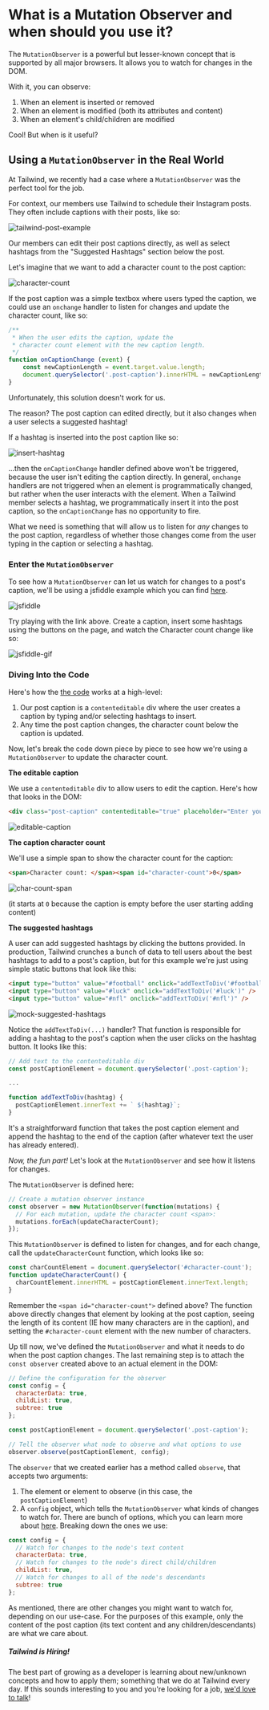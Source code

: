 # What is a Mutation Observer and when should you use it?

The `MutationObserver` is a powerful but lesser-known concept that is supported by all major browsers. It allows you to watch for changes in the DOM.

With it, you can observe:
1. When an element is inserted or removed
2. When an element is modified (both its attributes and content)
3. When an element's child/children are modified

Cool! But when is it useful?

## Using a `MutationObserver` in the Real World

At Tailwind, we recently had a case where a `MutationObserver` was the perfect tool for the job.

For context, our members use Tailwind to schedule their Instagram posts. They often include captions with their posts, like so:

![tailwind-post-example][luck]

Our members can edit their post captions directly, as well as select hashtags from the "Suggested Hashtags" section below the post.

Let's imagine that we want to add a character count to the post caption:

![character-count][fake-char-count]

If the post caption was a simple textbox where users typed the caption, we could use an `onchange` handler to listen for changes and update the character count, like so:
```js
/**
 * When the user edits the caption, update the
 * character count element with the new caption length.
 */
function onCaptionChange (event) {
    const newCaptionLength = event.target.value.length;
    document.querySelector('.post-caption').innerHTML = newCaptionLength;
}
```

Unfortunately, this solution doesn't work for us.

The reason? The post caption can edited directly, but it also changes when a user selects a suggested hashtag!

If a hashtag is inserted into the post caption like so:

![insert-hashtag][insert-hashtag]

...then the `onCaptionChange` handler defined above won't be triggered, because the user isn't editing the caption directly. In general, `onchange` handlers are not triggered when an element is programmatically changed, but rather when the user interacts with the element. When a Tailwind member selects a hashtag, we programmatically insert it into the post caption, so the `onCaptionChange` has no opportunity to fire.

What we need is something that will allow us to listen for *any* changes to the post caption, regardless of whether those changes come from the user typing in the caption or selecting a hashtag.

### Enter the `MutationObserver`

To see how a `MutationObserver` can let us watch for changes to a post's caption, we'll be using a jsfiddle example which you can find [here](https://jsfiddle.net/Ly03mbs1/5/).

![jsfiddle][jsfiddle]

Try playing with the link above. Create a caption, insert some hashtags using the buttons on the page, and watch the Character count change like so:

![jsfiddle-gif][jsfiddle-gif]

### Diving Into the Code

Here's how the [the code](https://jsfiddle.net/Ly03mbs1/5/) works at a high-level:
1. Our post caption is a `contenteditable` div where the user creates a caption by typing and/or selecting hashtags to insert.
2. Any time the post caption changes, the character count below the caption is updated.

Now, let's break the code down piece by piece to see how we're using a `MutationObserver` to update the character count.

**The editable caption**

We use a `contenteditable` div to allow users to edit the caption. Here's how that looks in the DOM:
```html
<div class="post-caption" contenteditable="true" placeholder="Enter your caption here..."></div>
```
![editable-caption][editable-caption]

**The caption character count**

We'll use a simple span to show the character count for the caption:
```html
<span>Character count: </span><span id="character-count">0</span>
```
![char-count-span][char-count-span]

(it starts at `0` because the caption is empty before the user starting adding content)


**The suggested hashtags**

A user can add suggested hashtags by clicking the buttons provided. In production, Tailwind crunches a bunch of data to tell users about the best hashtags to add to a post's caption, but for this example we're just using simple static buttons that look like this:
```html
<input type="button" value="#football" onclick="addTextToDiv('#football')" />
<input type="button" value="#luck" onclick="addTextToDiv('#luck')" />
<input type="button" value="#nfl" onclick="addTextToDiv('#nfl')" />
```
![mock-suggested-hashtags][mock-suggested-hashtags]

Notice the `addTextToDiv(...)` handler? That function is responsible for adding a hashtag to the post's caption when the user clicks on the hashtag button. It looks like this:

```js
// Add text to the contenteditable div
const postCaptionElement = document.querySelector('.post-caption');

...

function addTextToDiv(hashtag) {
  postCaptionElement.innerText += ` ${hashtag}`;
}
```

It's a straightforward function that takes the post caption element and append the hashtag to the end of the caption (after whatever text the user has already entered).

*Now, the fun part!*
Let's look at the `MutationObserver` and see how it listens for changes.

The `MutationObserver` is defined here:
```js
// Create a mutation observer instance
const observer = new MutationObserver(function(mutations) {
  // For each mutation, update the character count <span>:
  mutations.forEach(updateCharacterCount);
});
```
This `MutationObserver` is defined to listen for changes, and for each change, call the `updateCharacterCount` function, which looks like so:
```js
const charCountElement = document.querySelector('#character-count');
function updateCharacterCount() {
  charCountElement.innerHTML = postCaptionElement.innerText.length;
}
```
Remember the `<span id="character-count">` defined above? The function above directly changes that element by looking at the post caption, seeing the length of its content (IE how many characters are in the caption), and setting the `#character-count` element with the new number of characters.

Up till now, we've defined the `MutationObserver` and what it needs to do when the post caption changes. The last remaining step is to attach the `const observer` created above to an actual element in the DOM:

```js
// Define the configuration for the observer
const config = {
  characterData: true,
  childList: true,
  subtree: true
};

const postCaptionElement = document.querySelector('.post-caption');

// Tell the observer what node to observe and what options to use
observer.observe(postCaptionElement, config);
```

The `observer` that we created earlier has a method called `observe`, that accepts two arguments:
1. The element or element to observe (in this case, the `postCaptionElement`)
2. A `config` object, which tells the `MutationObserver` what kinds of changes to watch for. There are bunch of options, which you can learn more about [here](https://javascript.info/mutation-observer). Breaking down the ones we use:

```js
const config = {
  // Watch for changes to the node's text content
  characterData: true,
  // Watch for changes to the node's direct child/children
  childList: true,
  // Watch for changes to all of the node's descendants
  subtree: true
};
```

As mentioned, there are other changes you might want to watch for, depending on our use-case. For the purposes of this example, only the content of the post caption (its text content and any children/descendants) are what we care about.

##### Tailwind is Hiring!

The best part of growing as a developer is learning about new/unknown concepts and how to apply them; something that we do at Tailwind every day. If this sounds interesting to you and you're looking for a job, [we'd love to talk](https://www.tailwindapp.com/careers)!

[luck]: https://user-images.githubusercontent.com/708562/60361012-17d80080-99ab-11e9-921c-7faec867fc81.png
[fake-char-count]: https://user-images.githubusercontent.com/708562/60361011-17d80080-99ab-11e9-9236-9c729b274faa.png
[insert-hashtag]: https://user-images.githubusercontent.com/708562/60361009-17d80080-99ab-11e9-86d2-370cff93ceb9.gif
[jsfiddle]: https://user-images.githubusercontent.com/708562/60361008-173f6a00-99ab-11e9-848c-5918bf44c6b4.png
[jsfiddle-gif]: https://user-images.githubusercontent.com/708562/60361007-173f6a00-99ab-11e9-9203-238845c08fce.gif
[editable-caption]: https://user-images.githubusercontent.com/708562/60359432-055bc800-99a7-11e9-9b3b-b87c4c3ae131.png
[char-count-span]: https://user-images.githubusercontent.com/708562/60359582-6be0e600-99a7-11e9-8e55-1df15699acc0.png
[mock-suggested-hashtags]: https://user-images.githubusercontent.com/708562/60359683-be220700-99a7-11e9-9f31-36e2296e901a.png
